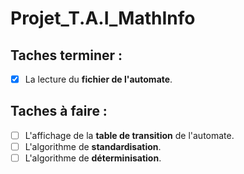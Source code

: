 Projet_T.A.I_MathInfo
=====================


## **Taches terminer :**

- [x] La lecture du **fichier de l'automate**. 


## **Taches à faire :**

- [ ] L'affichage de la **table de transition** de l'automate.
- [ ] L'algorithme de **standardisation**.
- [ ] L'algorithme de **déterminisation**.
